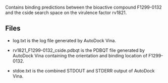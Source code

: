 Contains binding predictions between the bioactive compound F1299-0132 and the cside search space on the virulence factor rv1821.

## Files

- log.txt is the log file generated by AutoDock Vina.

- rv1821_F1299-0132_cside.pdbqt is the PDBQT file generated by AutoDock Vina containing the orientation and binding location of F1299-0132.

- stdoe.txt is the combined STDOUT and STDERR output of AutoDock Vina.

